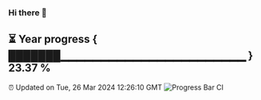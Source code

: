 ### Hi there 👋
⏳ Year progress { ███████▁▁▁▁▁▁▁▁▁▁▁▁▁▁▁▁▁▁▁▁▁▁▁ } 23.37 %
---
⏰ Updated on Tue, 26 Mar 2024 12:26:10 GMT
![Progress Bar CI](https://github.com/liununu/liununu/workflows/Progress%20Bar%20CI/badge.svg)
